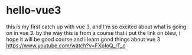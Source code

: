 # hello-vue3
this is my first catch up with vue 3, and I'm so excited about what is going on in vue 3.
by the way this is from a course that i put the link on blew, i hope it will be good course and i learn good things about vue 3
https://www.youtube.com/watch?v=FXpIoQ_rT_c
